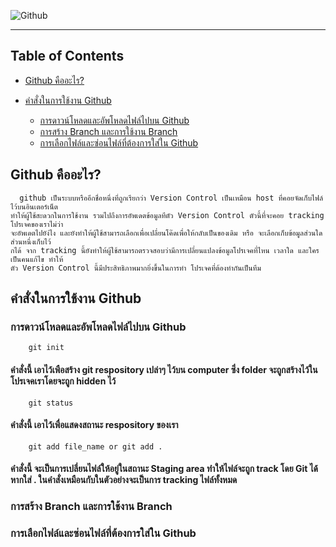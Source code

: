 ﻿![Github](https://i.ytimg.com/vi/ptK9-CNms98/maxresdefault.jpg)

---

## Table of Contents

- [Github คืออะไร?](#github-คืออะไร?)

- [คำสั่งในการใช้งาน Github](#คำสั่งในการใช้งาน-github)
  - [การดาวน์โหลดและอัพโหลดไฟล์ไปบน Github](#การดาวน์โหลดและอัพโหลดไฟล์ไปบน-github)
  - [การสร้าง Branch และการใช้งาน Branch](#การสร้าง-branch-และการใช้งาน-branch)
  - [การเลือกไฟล์และซ่อนไฟล์ที่ต้องการใส่ใน Github](#การเลือกไฟล์และซ่อนไฟล์ที่ต้องการใส่ใน-github)

## Github คืออะไร?
```
  github เป็นระบบหรืออีกชื่อหนึ่งที่ถูกเรียกว่า Version Control เป็นเหมือน host ที่คอยจัดเก็บไฟล์ไว้บนอินเตอร์เน็ต
ทำให้ผู้ใช้สะดวกในการใช้งาน รวมไปถึงการอัพเดตข้อมูลทีตัว Version Control ตัวนี้ที่จะคอย tracking โปรเจคของเราไม่ว่า
จะอัพเดตไปยัง่ไง และยังทำให้ผู้ใช้สามารถเลือกเพื่อเปลี่ยนโค๊ดเพื่อให้กลับเป็นของเดิม หรือ จะเลือกเก็บข้อมูลส่วนใดส่วนหนึ่งเก็บไว้
กได้ จาก tracking นี้ยังทำให้ผู้ใช้สามารถตรวจสอบว่ามีการเปลี่ยนแปลงข้อมูลโปรเจคที่ไหน เวลาใด และใครเป็นคนแก้ไข ทำให้
ตัว Version Control นี้มีประสิทธิภาพมากยิ่งขึ้นในการทำ โปรเจคที่ต้องทำกันเป็นทีม

```
## คำสั่งในการใช้งาน Github

### การดาวน์โหลดและอัพโหลดไฟล์ไปบน Github
```
    git init
```

#### คำสั่งนี้ เอาไว้เพือสร้าง git respository เปล่าๆ ไว้บน computer ซึ่ง folder จะถูกสร้างไว้ในโปรเจคเราโดยจะถูก hidden ไว้
```
    git status
```

#### คำสั่งนี้ เอาไว้เพื่อแสดงสถานะ respository ของเรา
```
    git add file_name or git add .
```
#### คำสั่งนี้ จะเป็นการเปลี่ยนไฟล์ให้อยู่ในสถานะ Staging area ทำให้ไฟล์จะถูก track โดย Git ได้ หากใส่ . ในคำสั่งเหมือนกับในตัวอย่างจะเป็นการ tracking ไฟล์ทั้งหมด


### การสร้าง Branch และการใช้งาน Branch
### การเลือกไฟล์และซ่อนไฟล์ที่ต้องการใส่ใน Github
